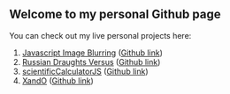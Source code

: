 ## Welcome to my personal Github page

You can check out my live personal projects here:

1. [Javascript Image Blurring](https://yewomhango.github.io/imageBlurJS/index.html) ([Github link](https://github.com/YewoMhango/imageBlurJS))
2. [Russian Draughts Versus](https://yewomhango.github.io/russianDraughtsVersus/index.html) ([Github link](https://github.com/YewoMhango/russianDraughtsVersus))
3. [scientificCalculatorJS](https://yewomhango.github.io/scientificCalculatorJS/index.html) ([Github link](https://github.com/YewoMhango/scientificCalculatorJS))
4. [XandO](https://yewomhango.github.io/XandO/index.html) ([Github link](https://github.com/YewoMhango/XandO))
